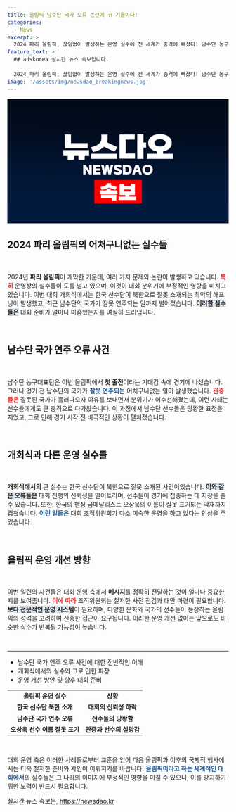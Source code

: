 ```yaml
---
title: 올림픽 남수단 국가 오류 논란에 귀 기울이다!
categories:
  - News
excerpt: >
  2024 파리 올림픽, 끊임없이 발생하는 운영 실수에 전 세계가 충격에 빠졌다! 남수단 농구대표팀의 국가가 잘못 연주되며 선수들이 당혹감을 감추지 못했고, 관중석은 야유로 가득 찼다. 과연 이 대회, 더 큰 논란은 없을까?
feature_text: >
  ## adskorea 실시간 뉴스 속보입니다.

  2024 파리 올림픽, 끊임없이 발생하는 운영 실수에 전 세계가 충격에 빠졌다! 남수단 농구대표팀의 국가가 잘못 연주되며 선수들이 당혹감을 감추지 못했고, 관중석은 야유로 가득 찼다. 과연 이 대회, 더 큰 논란은 없을까?
image: '/assets/img/newsdao_breakingnews.jpg'
---
```


<p><img src="/assets/img/newsdao_breakingnews.jpg" alt="adskorea 속보" /></p>

<h2 data-ke-size="size26">2024 파리 올림픽의 어처구니없는 실수들</h2>

<p data-ke-size="size16">&nbsp;</p>

<p data-ke-size="size16">2024년 <b>파리 올림픽</b>이 개막한 가운데, 여러 가지 문제와 논란이 발생하고 있습니다. <b><span style="color: #ee2323;">특히</span></b> 운영상의 실수들이 도를 넘고 있으며, 이것이 대회 분위기에 부정적인 영향을 미치고 있습니다. 이번 대회 개회식에서는 한국 선수단이 북한으로 잘못 소개되는 최악의 해프닝이 발생했고, 최근 남수단의 국가가 잘못 연주되는 일까지 벌어졌습니다. <b><span style="background-color: #21538527;">이러한 실수들은</span></b> 대회 준비가 얼마나 미흡했는지를 여실히 드러냅니다.</p>

<p data-ke-size="size16">&nbsp;</p>

<h2 data-ke-size="size26">남수단 국가 연주 오류 사건</h2>

<p data-ke-size="size16">&nbsp;</p>

<p data-ke-size="size16">남수단 농구대표팀은 이번 올림픽에서 <b>첫 출전</b>이라는 기대감 속에 경기에 나섰습니다. 그러나 경기 전 남수단의 국가가 <b><span style="color: #1a5490;">잘못 연주되는</span></b> 어처구니없는 일이 발생했습니다. <b><span style="color: #ee2323;">관중들은</span></b> 잘못된 국가가 흘러나오자 야유를 보내면서 분위기가 어수선해졌는데, 이런 사태는 선수들에게도 큰 충격으로 다가왔습니다. 이 과정에서 남수단 선수들은 당황한 표정을 지었고, 그로 인해 경기 시작 전 비극적인 상황이 펼쳐졌습니다.</p>

<p data-ke-size="size16">&nbsp;</p>

<h2 data-ke-size="size26">개회식과 다른 운영 실수들</h2>

<p data-ke-size="size16">&nbsp;</p>

<p data-ke-size="size16"><b>개회식에서의</b> 큰 실수는 한국 선수단이 북한으로 잘못 소개된 사건이었습니다. <b><span style="background-color: #21538527;">이와 같은 오류들은</span></b> 대회 진행의 신뢰성을 떨어트리며, 선수들이 경기에 집중하는 데 지장을 줄 수 있습니다. 또한, 한국의 펜싱 금메달리스트 오상욱의 이름이 잘못 표기되는 악재까지 겹쳤습니다. <b><span style="color: #1a5490;">이런 일들은</span></b> 대회 조직위원회가 다소 미숙한 운영을 하고 있다는 인상을 주었습니다.</p>

<p data-ke-size="size16">&nbsp;</p>

<h2 data-ke-size="size26">올림픽 운영 개선 방향</h2>

<p data-ke-size="size16">&nbsp;</p>

<p data-ke-size="size16">이번 일련의 사건들은 대회 운영 측에서 <b>메시지</b>를 정확히 전달하는 것이 얼마나 중요한지를 보여줍니다. <b><span style="color: #ee2323;">이에 따라</span></b> 조직위원회는 철저한 사전 점검과 대안 마련이 필요합니다. <b><span style="background-color: #21538527;">보다 전문적인 운영 시스템</span></b>이 필요하며, 다양한 문화와 국가의 선수들이 등장하는 올림픽의 성격을 고려하여 신중한 접근이 요구됩니다. 이러한 운영 개선 없이는 앞으로도 비슷한 실수가 반복될 가능성이 높습니다.</p>

<p data-ke-size="size16">&nbsp;</p>

<hr>

<ul>
  <li>남수단 국가 연주 오류 사건에 대한 전반적인 이해</li>
  <li>개회식에서의 실수와 그로 인한 파장</li>
  <li>운영 개선 방안 및 향후 대회 준비</li>
</ul>

<table>
  <tr>
    <td style="text-align: center; height: 17px;"><b>올림픽 운영 실수</b></td>
    <td style="text-align: center; height: 17px;"><b>상황</b></td>
  </tr>
  <tr>
    <td style="text-align: center; height: 17px;"><b>한국 선수단 북한 소개</b></td>
    <td style="text-align: center; height: 17px;"><b>대회의 신뢰성 하락</b></td>
  </tr>
  <tr>
    <td style="text-align: center; height: 17px;"><b>남수단 국가 연주 오류</b></td>
    <td style="text-align: center; height: 17px;"><b>선수들의 당황함</b></td>
  </tr>
  <tr>
    <td style="text-align: center; height: 17px;"><b>오상욱 선수 이름 잘못 표기</b></td>
    <td style="text-align: center; height: 17px;"><b>관중과 선수의 실망감</b></td>
  </tr>
</table>

<p data-ke-size="size16">&nbsp;</p> 

<p data-ke-size="size16">대회 운영 측은 이러한 사례들로부터 교훈을 얻어 다음 올림픽과 이후의 국제적 행사에서는 더욱 철저한 준비와 확인이 이뤄지기를 바랍니다. <b><span style="color: #1a5490;">올림픽이라고 하는 세계적인 대회에서</span></b>의 실수들은 그 나라의 이미지에 부정적인 영향을 미칠 수 있으니, 이를 방지하기 위한 노력이 반드시 필요합니다.</p>
실시간 뉴스 속보는, <a href="https://newsdao.kr" rel="dofollow">https://newsdao.kr</a>


